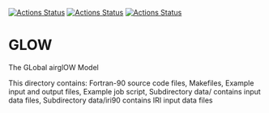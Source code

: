 [![Actions Status](https://github.com/gemini3d/GLOW/workflows/ci_linux/badge.svg)](https://github.com/gemini3d/GLOW/actions)
[![Actions Status](https://github.com/gemini3d/GLOW/workflows/ci_macos/badge.svg)](https://github.com/gemini3d/GLOW/actions)
[![Actions Status](https://github.com/gemini3d/GLOW/workflows/ci_windows/badge.svg)](https://github.com/gemini3d/GLOW/actions)


# GLOW
The GLobal airglOW Model

This directory contains:
   Fortran-90 source code files,
   Makefiles,
   Example input and output files,
   Example job script,
   Subdirectory data/ contains input data files,
   Subdirectory data/iri90 contains IRI input data files
